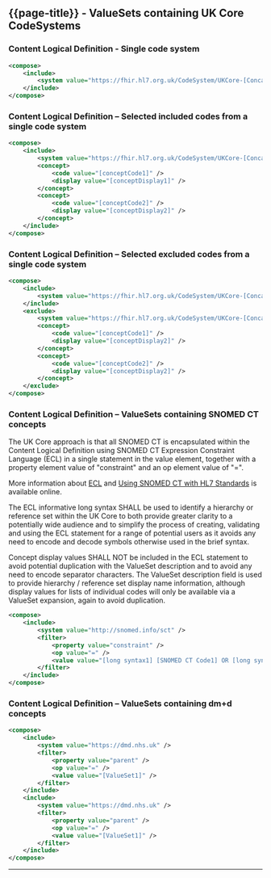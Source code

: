 ## {{page-title}} - ValueSets containing UK Core CodeSystems

### Content Logical Definition - Single code system ###

```xml
<compose>
    <include>
        <system value="https://fhir.hl7.org.uk/CodeSystem/UKCore-[ConcatenatedBusinessName(s)]" />
    </include>
</compose>
```

### Content Logical Definition – Selected included codes from a single code system ###

```xml
<compose>
    <include>
        <system value="https://fhir.hl7.org.uk/CodeSystem/UKCore-[ConcatenatedBusinessName(s)]" />
        <concept>
            <code value="[conceptCode1]" />
            <display value="[conceptDisplay1]" />
        </concept>
        <concept>
            <code value="[conceptCode2]" />
            <display value="[conceptDisplay2]" />
        </concept>
    </include>
</compose>
```

### Content Logical Definition – Selected excluded codes from a single code system ###

``` xml
<compose>
    <include>
        <system value="https://fhir.hl7.org.uk/CodeSystem/UKCore-[ConcatenatedBusinessName(s)]" />
    </include>
    <exclude>
        <system value="https://fhir.hl7.org.uk/CodeSystem/UKCore-[ConcatenatedBusinessName(s)]" />
        <concept>
            <code value="[conceptCode1]" />
            <display value="[conceptDisplay2]" />
        </concept>
        <concept>
            <code value="[conceptCode2]" />
            <display value="[conceptDisplay2]" />
        </concept>
    </exclude>
</compose>
```

<span id="snomed_cld"></span>
### Content Logical Definition – ValueSets containing SNOMED CT concepts ###

The UK Core approach is that all SNOMED CT is encapsulated within the Content Logical Definition using SNOMED CT Expression Constraint Language (ECL) in a single statement in the value element, together with a property element value of "constraint" and an op element value of "=".

More information about <a href="https://confluence.ihtsdotools.org/display/DOCECL" Target="_blank">ECL</a> and <a href="https://terminology.hl7.org/SNOMEDCT.html">Using SNOMED CT with HL7 Standards</a> is available online.

The ECL informative long syntax SHALL be used to identify a hierarchy or reference set within the UK Core to both provide greater clarity to a potentially wide audience and to simplify the process of creating, validating and using the ECL statement for a range of potential users as it avoids any need to encode and decode symbols otherwise used in the brief syntax.

Concept display values SHALL NOT be included in the ECL statement to avoid potential duplication with the ValueSet description and to avoid any need to encode separator characters. The ValueSet description field is used to provide hierarchy / reference set display name information, although display values for lists of individual codes will only be available via a ValueSet expansion, again to avoid duplication.


```xml
<compose>
    <include>
        <system value="http://snomed.info/sct" />
        <filter>
            <property value="constraint" />
            <op value="=" />
            <value value="[long syntax1] [SNOMED CT Code1] OR [long syntax2] [SNOMED CT Code2] OR , etc." />
        </filter>
    </include>
</compose>
```

### Content Logical Definition – ValueSets containing dm+d concepts ###

```xml
<compose>
    <include>
        <system value="https://dmd.nhs.uk" />
        <filter>
            <property value="parent" />
            <op value="=" />
            <value value="[ValueSet1]" />
        </filter>
    </include>
    <include>
        <system value="https://dmd.nhs.uk" />
        <filter>
            <property value="parent" />
            <op value="=" />
            <value value="[ValueSet1]" />
        </filter>
    </include>
</compose>
```
---
